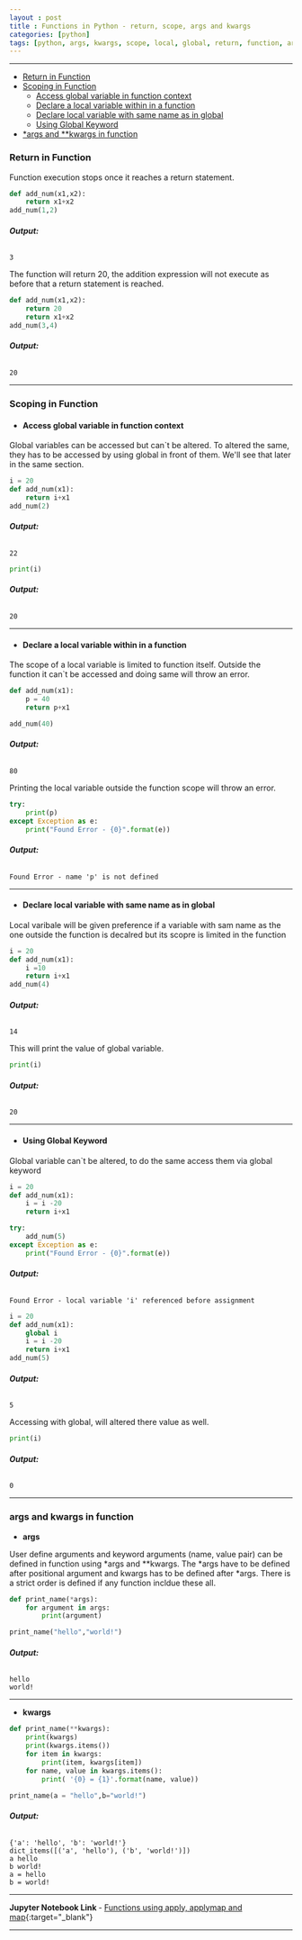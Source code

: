 ```yaml
---
layout : post
title : Functions in Python - return, scope, args and kwargs
categories: [python]
tags: [python, args, kwargs, scope, local, global, return, function, argument]
---
```


---


* [Return in Function](#return-in-function)
* [Scoping in Function](#scoping-in-function)
    * [Access global variable in function context](#access-global-variable-in-function-context)
    * [Declare a local variable within in a function](#declare-a-local-variable-within-in-a-function)
    * [Declare local variable with same name as in global](#declare-local-variable-with-same-name-as-in-global)
    * [Using Global Keyword](#using-global-keyword)
* [\*args and \*\*kwargs in function](#args-and-kwargs-in-function)

<!--break-->
### Return in Function
Function execution stops once it reaches a return statement.


```python
def add_num(x1,x2):
    return x1+x2
add_num(1,2)
```
###### **Output:**



    3



The function will return 20, the addition expression will not execute as before that a return statement is reached.

```python
def add_num(x1,x2):
    return 20
    return x1+x2
add_num(3,4)
```

###### **Output:**


    20



--- 
### Scoping in Function

* #### __Access global variable in function context__

Global variables can be accessed but can`t be altered. To altered the same, they has to be accessed by using global in front of them. We'll see that later in the same section.
```python
i = 20
def add_num(x1):
    return i+x1
add_num(2)
```


###### **Output:**

    22




```python
print(i)
```
###### **Output:**

    20
    
--- 
* #### __Declare a local variable within in a function__

The scope of a local variable is limited to function itself. Outside the function it can`t be accessed and doing same will throw an error.
```python
def add_num(x1):
    p = 40
    return p+x1

add_num(40)
```



###### **Output:**

    80


Printing the local variable outside the function scope will throw an error.

```python
try:
    print(p)
except Exception as e:
    print("Found Error - {0}".format(e))
```
###### **Output:**
 
    Found Error - name 'p' is not defined
    
--- 

* #### __Declare local variable with same name as in global__
Local varibale will be given preference if a variable with sam name as the one outside the function is decalred but its scopre is limited in the function

```python
i = 20
def add_num(x1):
    i =10
    return i+x1
add_num(4)
```
###### **Output:**



    14



This will print the value of global variable.
```python
print(i)
```
###### **Output:**

    20
    
--- 
* #### __Using Global Keyword__

Global variable can`t be altered, to do the same access them via global keyword
```python
i = 20
def add_num(x1):
    i = i -20
    return i+x1

try:
    add_num(5)
except Exception as e:
    print("Found Error - {0}".format(e))
```
###### **Output:**

    Found Error - local variable 'i' referenced before assignment
    


```python
i = 20
def add_num(x1):
    global i
    i = i -20
    return i+x1
add_num(5)
```


###### **Output:**

    5


Accessing with global, will altered there value as well.

```python
print(i)
```
###### **Output:**

    0

--- 
### args and kwargs in function
* __args__

User define arguments and keyword arguments (name, value pair) can be defined in function using *args and **kwargs.
The *args have to be defined after positional argument and kwargs has to be defined after *args. There is a strict order is defined if any function incldue these all.

```python
def print_name(*args):
    for argument in args:
        print(argument)

print_name("hello","world!")
```
###### **Output:**

    hello
    world!
    
--- 
* __kwargs__

```python
def print_name(**kwargs):
    print(kwargs)
    print(kwargs.items())
    for item in kwargs:
        print(item, kwargs[item])
    for name, value in kwargs.items():
        print( '{0} = {1}'.format(name, value))

print_name(a = "hello",b="world!")
```
###### **Output:**

    {'a': 'hello', 'b': 'world!'}
    dict_items([('a', 'hello'), ('b', 'world!')])
    a hello
    b world!
    a = hello
    b = world!
    
--- 
<b> Jupyter Notebook Link </b>   - [ Functions using apply, applymap and map](https://nbviewer.jupyter.org/github/aakashkh/Sample-Jupyter-Notebooks/blob/master/Functions%20using%20apply%2C%20applymap%20and%20map.ipynb){:target="_blank"}

---